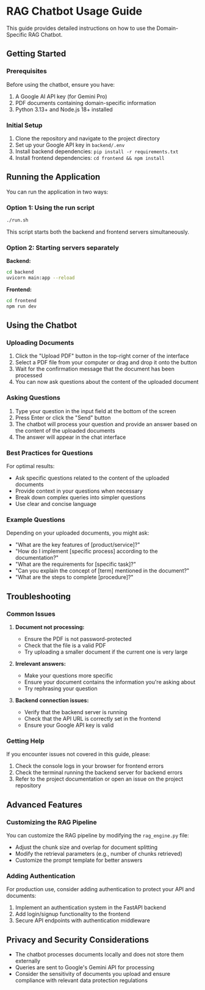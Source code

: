 # RAG Chatbot Usage Guide

This guide provides detailed instructions on how to use the Domain-Specific RAG Chatbot.

## Getting Started

### Prerequisites

Before using the chatbot, ensure you have:

1. A Google AI API key (for Gemini Pro)
2. PDF documents containing domain-specific information
3. Python 3.13+ and Node.js 18+ installed

### Initial Setup

1. Clone the repository and navigate to the project directory
2. Set up your Google API key in `backend/.env`
3. Install backend dependencies: `pip install -r requirements.txt`
4. Install frontend dependencies: `cd frontend && npm install`

## Running the Application

You can run the application in two ways:

### Option 1: Using the run script

```bash
./run.sh
```

This script starts both the backend and frontend servers simultaneously.

### Option 2: Starting servers separately

**Backend:**

```bash
cd backend
uvicorn main:app --reload
```

**Frontend:**

```bash
cd frontend
npm run dev
```

## Using the Chatbot

### Uploading Documents

1. Click the "Upload PDF" button in the top-right corner of the interface
2. Select a PDF file from your computer or drag and drop it onto the button
3. Wait for the confirmation message that the document has been processed
4. You can now ask questions about the content of the uploaded document

### Asking Questions

1. Type your question in the input field at the bottom of the screen
2. Press Enter or click the "Send" button
3. The chatbot will process your question and provide an answer based on the content of the uploaded documents
4. The answer will appear in the chat interface

### Best Practices for Questions

For optimal results:

- Ask specific questions related to the content of the uploaded documents
- Provide context in your questions when necessary
- Break down complex queries into simpler questions
- Use clear and concise language

### Example Questions

Depending on your uploaded documents, you might ask:

- "What are the key features of [product/service]?"
- "How do I implement [specific process] according to the documentation?"
- "What are the requirements for [specific task]?"
- "Can you explain the concept of [term] mentioned in the document?"
- "What are the steps to complete [procedure]?"

## Troubleshooting

### Common Issues

1. **Document not processing:**

   - Ensure the PDF is not password-protected
   - Check that the file is a valid PDF
   - Try uploading a smaller document if the current one is very large

2. **Irrelevant answers:**

   - Make your questions more specific
   - Ensure your document contains the information you're asking about
   - Try rephrasing your question

3. **Backend connection issues:**
   - Verify that the backend server is running
   - Check that the API URL is correctly set in the frontend
   - Ensure your Google API key is valid

### Getting Help

If you encounter issues not covered in this guide, please:

1. Check the console logs in your browser for frontend errors
2. Check the terminal running the backend server for backend errors
3. Refer to the project documentation or open an issue on the project repository

## Advanced Features

### Customizing the RAG Pipeline

You can customize the RAG pipeline by modifying the `rag_engine.py` file:

- Adjust the chunk size and overlap for document splitting
- Modify the retrieval parameters (e.g., number of chunks retrieved)
- Customize the prompt template for better answers

### Adding Authentication

For production use, consider adding authentication to protect your API and documents:

1. Implement an authentication system in the FastAPI backend
2. Add login/signup functionality to the frontend
3. Secure API endpoints with authentication middleware

## Privacy and Security Considerations

- The chatbot processes documents locally and does not store them externally
- Queries are sent to Google's Gemini API for processing
- Consider the sensitivity of documents you upload and ensure compliance with relevant data protection regulations
